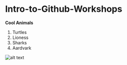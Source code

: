# Intro-to-Github-Workshops


**Cool Animals**
1. Turtles
2. Lioness
3. Sharks
4. Aardvark

![alt text](image.jpg)
